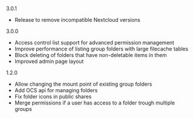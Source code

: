 3.0.1

- Release to remove incompatible Nextcloud versions

3.0.0

- Access control list support for advanced permission management
- Improve performance of listing group folders with large filecache tables
- Block deleting of folders that have non-deletable items in them
- Improved admin page layout

1.2.0

 - Allow changing the mount point of existing group folders
 - Add OCS api for managing folders
 - Fix folder icons in public shares
 - Merge permissions if a user has access to a folder trough multiple groups
